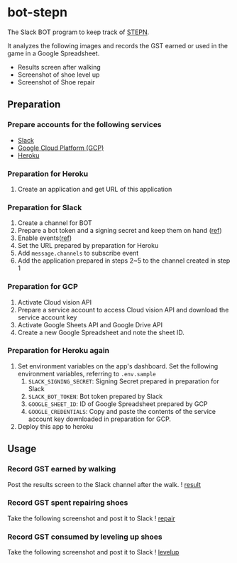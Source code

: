 # bot-stepn

The Slack BOT program to keep track of [STEPN](https://stepn.com/).

It analyzes the following images and records the GST earned or used in the game in a Google Spreadsheet.
- Results screen after walking
- Screenshot of shoe level up
- Screenshot of Shoe repair

## Preparation

### Prepare accounts for the following services
- [Slack](https://slack.com/)
- [Google Cloud Platform (GCP)](https://cloud.google.com/)
- [Heroku](https://signup.heroku.com/)

### Preparation for Heroku
1. Create an application and get URL of this application

### Preparation for Slack
1. Create a channel for BOT
2. Prepare a bot token and a signing secret and keep them on hand ([ref](https://slack.dev/bolt-js/ja-jp/tutorial/getting-started))
3. Enable events([ref](https://api.slack.com/apis/connections/events-api))
4. Set the URL prepared by preparation for Heroku
5. Add `message.channels` to subscribe event
6. Add the application prepared in steps 2~5 to the channel created in step 1

### Preparation for GCP
1. Activate Cloud vision API
2. Prepare a service account to access Cloud vision API and download the service account key
3. Activate Google Sheets API and Google Drive API
4. Create a new Google Spreadsheet and note the sheet ID.

### Preparation for Heroku again
1. Set environment variables on the app's dashboard. Set the following environment variables, referring to `.env.sample`
   1. `SLACK_SIGNING_SECRET`: Signing Secret prepared in preparation for Slack
   2. `SLACK_BOT_TOKEN`: Bot token prepared by Slack
   3. `GOOGLE_SHEET_ID`: ID of Google Spreadsheet prepared by GCP
   4. `GOOGLE_CREDENTIALS`: Copy and paste the contents of the service account key downloaded in preparation for GCP.
2. Deploy this app to heroku


## Usage

### Record GST earned by walking
Post the results screen to the Slack channel after the walk.
! [result](https://user-images.githubusercontent.com/12569534/162848492-212d7c0e-a75d-4ff4-a517-3ad7c307d34f.JPG)

### Record GST spent repairing shoes
Take the following screenshot and post it to Slack
! [repair](https://user-images.githubusercontent.com/12569534/162848476-22807d45-0883-4316-b768-611382bc3a62.PNG)

### Record GST consumed by leveling up shoes
Take the following screenshot and post it to Slack
! [levelup](https://user-images.githubusercontent.com/12569534/162848495-ed98c108-1a2d-4ac0-8e37-ab2a7303d6e7.PNG)